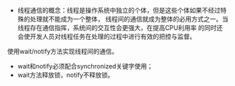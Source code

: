 - 线程通信的概念：线程是操作系统中独立的个体，但是这些个体如果不经过特殊的处理就不能成为一个整体，
线程间的通信就成为整体的必用方式之一。当线程存在通信指挥，系统间的交互性会更强大，在提高CPU利用率
的同时还会使开发人员对线程任务在处理的过程中进行有效的把控与监督。

使用wait/notify方法实现线程间的通信。
- wait和notify必须配合synchronized关键字使用；
- wait方法释放锁，notify不释放锁。



